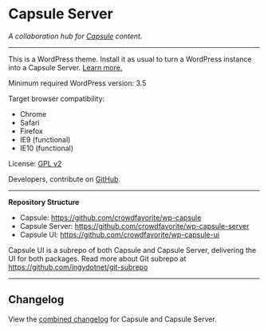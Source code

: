 # Capsule Server

_A collaboration hub for [Capsule](http://crowdfavorite.com/capsule/) content._

---

This is a WordPress theme. Install it as usual to turn a WordPress instance into a Capsule Server. [Learn more.](http://crowdfavorite.com/capsule/)

Minimum required WordPress version: 3.5

Target browser compatibility:

- Chrome
- Safari
- Firefox
- IE9 (functional)
- IE10 (functional)


License: [GPL v2](http://opensource.org/licenses/GPL-2.0)

Developers, contribute on [GitHub](https://github.com/crowdfavorite/wp-capsule-server).

---

**Repository Structure**

- Capsule: https://github.com/crowdfavorite/wp-capsule
- Capsule Server: https://github.com/crowdfavorite/wp-capsule-server
- Capsule UI: https://github.com/crowdfavorite/wp-capsule-ui

Capsule UI is a subrepo of both Capsule and Capsule Server, delivering the UI for both packages.
Read more about Git subrepo at https://github.com/ingydotnet/git-subrepo

---

## Changelog

View the [combined changelog](https://github.com/crowdfavorite/wp-capsule-ui/blob/master/CHANGELOG.txt) for Capsule and Capsule Server.